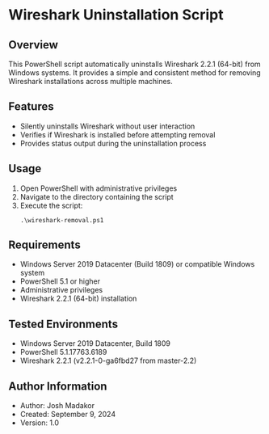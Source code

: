 # Wireshark Uninstallation Script

## Overview
This PowerShell script automatically uninstalls Wireshark 2.2.1 (64-bit) from Windows systems. It provides a simple and consistent method for removing Wireshark installations across multiple machines.

## Features
- Silently uninstalls Wireshark without user interaction
- Verifies if Wireshark is installed before attempting removal
- Provides status output during the uninstallation process

## Usage
1. Open PowerShell with administrative privileges
2. Navigate to the directory containing the script
3. Execute the script:
   ```
   .\wireshark-removal.ps1
   ```

## Requirements
- Windows Server 2019 Datacenter (Build 1809) or compatible Windows system
- PowerShell 5.1 or higher
- Administrative privileges
- Wireshark 2.2.1 (64-bit) installation

## Tested Environments
- Windows Server 2019 Datacenter, Build 1809
- PowerShell 5.1.17763.6189
- Wireshark 2.2.1 (v2.2.1-0-ga6fbd27 from master-2.2)

## Author Information
- Author: Josh Madakor
- Created: September 9, 2024
- Version: 1.0